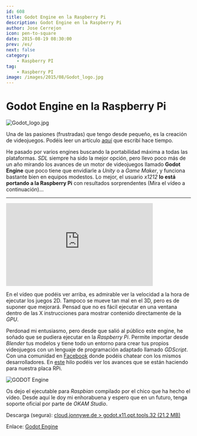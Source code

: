 ```yaml
---
id: 608
title: Godot Engine en la Raspberry Pi
description: Godot Engine en la Raspberry Pi
author: Jose Cerrejon
icon: pen-to-square
date: 2015-08-19 08:30:00
prev: /es/
next: false
category:
    - Raspberry PI
tag:
    - Raspberry PI
image: /images/2015/08/Godot_logo.jpg
---
```


# Godot Engine en la Raspberry Pi

![Godot_logo.jpg](/images/2015/08/Godot_logo.jpg)

Una de las pasiones (frustradas) que tengo desde pequeño, es la creación de videojuegos. Podéis leer un artículo [aquí](/post.php?id=519) que escribí hace tiempo.

He pasado por varios engines buscando la portabilidad máxima a todas las plataformas. _SDL_ siempre ha sido la mejor opción, pero llevo poco más de un año mirando los avances de un motor de videojuegos llamado **Godot Engine** que poco tiene que envidiarle a _Unity_ o a _Game Maker_, y funciona bastante bien en equipos modestos. Lo mejor, el usuario _x1212_ **lo está portando a la Raspberry Pi** con resultados sorprendentes (Mira el vídeo a continuación)...

---

<iframe width="400" height="225" src="https://www.youtube.com/embed/kNbAKmEFDEs?rel=0&amp;showinfo=0" frameborder="0" allowfullscreen></iframe>

En el vídeo que podéis ver arriba, es admirable ver la velocidad a la hora de ejecutar los juegos 2D. Tampoco se mueve tan mal en el 3D, pero es de suponer que mejorará. Pensad que no es fácil ejecutar en una ventana dentro de las X instrucciones para mostrar contenido directamente de la _GPU_.

Perdonad mi entusiasmo, pero desde que salió al público este engine, he soñado que se pudiera ejecutar en la _Raspberry Pi_. Permite importar desde _Blender_ tus modelos y tiene todo un entorno para crear tus propios videojuegos con un lenguaje de programación adaptado llamado _GDScript_. Con una comunidad en [Facebook](https://www.facebook.com/groups/godotengine/) donde podéis chatear con los mismos desarrolladores. En [este](https://www.godotengine.org/forum/viewtopic.php?f=9&t=1541&start=10) hilo podéis ver los avances que se están haciendo para nuestra placa RPi.

![GODOT Engine](/images/2015/02/vgames_04.png)

Os dejo el ejecutable para _Raspbian_ compilado por el chico que ha hecho el vídeo. Desde aquí le doy mi enhorabuena y espero que en un futuro, tenga soporte oficial por parte de _OKAM Studio_.

Descarga (segura): [cloud.jonnywe.de > godot.x11.opt.tools.32 (21.2 MB)](https://cloud.jonnywe.de/index.php/s/INZpEYuC06IjwDH)

Enlace: [Godot Engine](https://www.godotengine.org/wp/)
